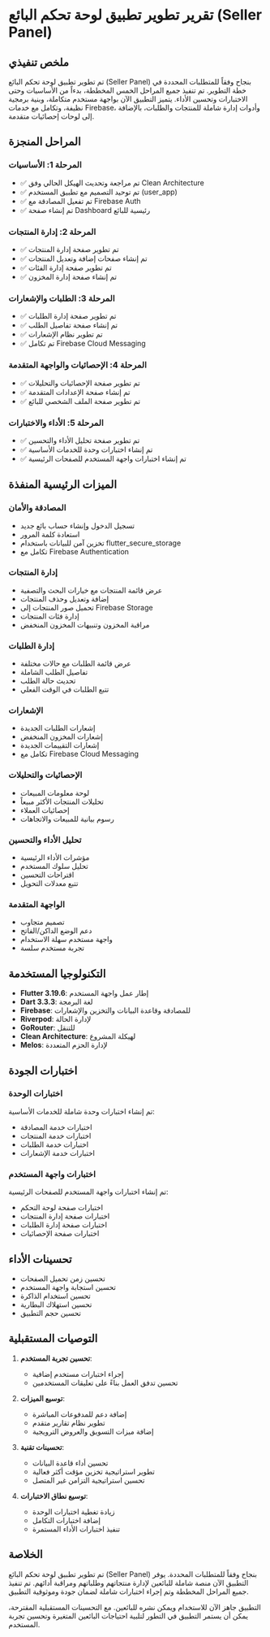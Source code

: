 # تقرير تطوير تطبيق لوحة تحكم البائع (Seller Panel)

## ملخص تنفيذي

تم تطوير تطبيق لوحة تحكم البائع (Seller Panel) بنجاح وفقاً للمتطلبات المحددة في خطة التطوير. تم تنفيذ جميع المراحل الخمس المخططة، بدءاً من الأساسيات وحتى الاختبارات وتحسين الأداء. يتميز التطبيق الآن بواجهة مستخدم متكاملة، وبنية برمجية نظيفة، وتكامل مع خدمات Firebase، وأدوات إدارة شاملة للمنتجات والطلبات، بالإضافة إلى لوحات إحصائيات متقدمة.

## المراحل المنجزة

### المرحلة 1: الأساسيات
- ✅ تم مراجعة وتحديث الهيكل الحالي وفق Clean Architecture
- ✅ تم توحيد التصميم مع تطبيق المستخدم (user_app)
- ✅ تم تفعيل المصادقة مع Firebase Auth
- ✅ تم إنشاء صفحة Dashboard رئيسية للبائع

### المرحلة 2: إدارة المنتجات
- ✅ تم تطوير صفحة إدارة المنتجات
- ✅ تم إنشاء صفحات إضافة وتعديل المنتجات
- ✅ تم تطوير صفحة إدارة الفئات
- ✅ تم إنشاء صفحة إدارة المخزون

### المرحلة 3: الطلبات والإشعارات
- ✅ تم تطوير صفحة إدارة الطلبات
- ✅ تم إنشاء صفحة تفاصيل الطلب
- ✅ تم تطوير نظام الإشعارات
- ✅ تم تكامل Firebase Cloud Messaging

### المرحلة 4: الإحصائيات والواجهة المتقدمة
- ✅ تم تطوير صفحة الإحصائيات والتحليلات
- ✅ تم إنشاء صفحة الإعدادات المتقدمة
- ✅ تم تطوير صفحة الملف الشخصي للبائع

### المرحلة 5: الأداء والاختبارات
- ✅ تم تطوير صفحة تحليل الأداء والتحسين
- ✅ تم إنشاء اختبارات وحدة للخدمات الأساسية
- ✅ تم إنشاء اختبارات واجهة المستخدم للصفحات الرئيسية

## الميزات الرئيسية المنفذة

### المصادقة والأمان
- تسجيل الدخول وإنشاء حساب بائع جديد
- استعادة كلمة المرور
- تخزين آمن للبيانات باستخدام flutter_secure_storage
- تكامل مع Firebase Authentication

### إدارة المنتجات
- عرض قائمة المنتجات مع خيارات البحث والتصفية
- إضافة وتعديل وحذف المنتجات
- تحميل صور المنتجات إلى Firebase Storage
- إدارة فئات المنتجات
- مراقبة المخزون وتنبيهات المخزون المنخفض

### إدارة الطلبات
- عرض قائمة الطلبات مع حالات مختلفة
- تفاصيل الطلب الشاملة
- تحديث حالة الطلب
- تتبع الطلبات في الوقت الفعلي

### الإشعارات
- إشعارات الطلبات الجديدة
- إشعارات المخزون المنخفض
- إشعارات التقييمات الجديدة
- تكامل مع Firebase Cloud Messaging

### الإحصائيات والتحليلات
- لوحة معلومات المبيعات
- تحليلات المنتجات الأكثر مبيعاً
- إحصائيات العملاء
- رسوم بيانية للمبيعات والاتجاهات

### تحليل الأداء والتحسين
- مؤشرات الأداء الرئيسية
- تحليل سلوك المستخدم
- اقتراحات التحسين
- تتبع معدلات التحويل

### الواجهة المتقدمة
- تصميم متجاوب
- دعم الوضع الداكن/الفاتح
- واجهة مستخدم سهلة الاستخدام
- تجربة مستخدم سلسة

## التكنولوجيا المستخدمة

- **Flutter 3.19.6**: إطار عمل واجهة المستخدم
- **Dart 3.3.3**: لغة البرمجة
- **Firebase**: للمصادقة وقاعدة البيانات والتخزين والإشعارات
- **Riverpod**: لإدارة الحالة
- **GoRouter**: للتنقل
- **Clean Architecture**: لهيكلة المشروع
- **Melos**: لإدارة الحزم المتعددة

## اختبارات الجودة

### اختبارات الوحدة
تم إنشاء اختبارات وحدة شاملة للخدمات الأساسية:
- اختبارات خدمة المصادقة
- اختبارات خدمة المنتجات
- اختبارات خدمة الطلبات
- اختبارات خدمة الإشعارات

### اختبارات واجهة المستخدم
تم إنشاء اختبارات واجهة المستخدم للصفحات الرئيسية:
- اختبارات صفحة لوحة التحكم
- اختبارات صفحة إدارة المنتجات
- اختبارات صفحة إدارة الطلبات
- اختبارات صفحة الإحصائيات

## تحسينات الأداء

- تحسين زمن تحميل الصفحات
- تحسين استجابة واجهة المستخدم
- تحسين استخدام الذاكرة
- تحسين استهلاك البطارية
- تحسين حجم التطبيق

## التوصيات المستقبلية

1. **تحسين تجربة المستخدم**:
   - إجراء اختبارات مستخدم إضافية
   - تحسين تدفق العمل بناءً على تعليقات المستخدمين

2. **توسيع الميزات**:
   - إضافة دعم للمدفوعات المباشرة
   - تطوير نظام تقارير متقدم
   - إضافة ميزات التسويق والعروض الترويجية

3. **تحسينات تقنية**:
   - تحسين أداء قاعدة البيانات
   - تطوير استراتيجية تخزين مؤقت أكثر فعالية
   - تحسين استراتيجية التزامن غير المتصل

4. **توسيع نطاق الاختبارات**:
   - زيادة تغطية اختبارات الوحدة
   - إضافة اختبارات التكامل
   - تنفيذ اختبارات الأداء المستمرة

## الخلاصة

تم تطوير تطبيق لوحة تحكم البائع (Seller Panel) بنجاح وفقاً للمتطلبات المحددة. يوفر التطبيق الآن منصة شاملة للبائعين لإدارة منتجاتهم وطلباتهم ومراقبة أدائهم. تم تنفيذ جميع المراحل المخططة وتم إجراء اختبارات شاملة لضمان جودة وموثوقية التطبيق.

التطبيق جاهز الآن للاستخدام ويمكن نشره للبائعين. مع التحسينات المستقبلية المقترحة، يمكن أن يستمر التطبيق في التطور لتلبية احتياجات البائعين المتغيرة وتحسين تجربة المستخدم.
